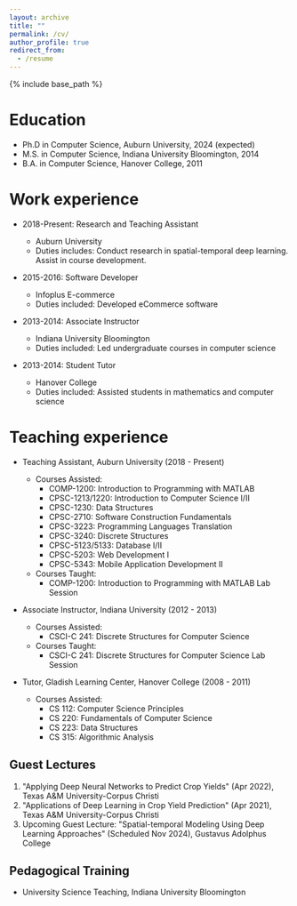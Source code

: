 ```yaml
---
layout: archive
title: ""
permalink: /cv/
author_profile: true
redirect_from:
  - /resume
---
```


{% include base_path %}

Education
======
* Ph.D in Computer Science, Auburn University, 2024 (expected)
* M.S. in Computer Science, Indiana University Bloomington, 2014
* B.A. in Computer Science, Hanover College, 2011

Work experience
======
* 2018-Present: Research and Teaching Assistant 
  * Auburn University
  * Duties includes: Conduct research in spatial-temporal deep learning. Assist in course development.


* 2015-2016: Software Developer
  * Infoplus E-commerce
  * Duties included: Developed eCommerce software

* 2013-2014: Associate Instructor
  * Indiana University Bloomington
  * Duties included: Led undergraduate courses in computer science
  
* 2013-2014: Student Tutor
  * Hanover College
  * Duties included: Assisted students in mathematics and computer science

  

Teaching experience
======
* Teaching Assistant, Auburn University (2018 - Present)
  * Courses Assisted:
    * COMP-1200: Introduction to Programming with MATLAB
    * CPSC-1213/1220: Introduction to Computer Science I/II
    * CPSC-1230: Data Structures
    * CPSC-2710: Software Construction Fundamentals
    * CPSC-3223: Programming Languages Translation
    * CPSC-3240: Discrete Structures
    * CPSC-5123/5133: Database I/II
    * CPSC-5203: Web Development I
    * CPSC-5343: Mobile Application Development II
  * Courses Taught:
    * COMP-1200: Introduction to Programming with MATLAB Lab Session

* Associate Instructor, Indiana University (2012 - 2013)
  * Courses Assisted:
    * CSCI-C 241: Discrete Structures for Computer Science
  * Courses Taught:
    * CSCI-C 241: Discrete Structures for Computer Science Lab Session

* Tutor, Gladish Learning Center, Hanover College (2008 - 2011)
  * Courses Assisted:
    * CS 112: Computer Science Principles
    * CS 220: Fundamentals of Computer Science
    * CS 223: Data Structures
    * CS 315: Algorithmic Analysis

Guest Lectures
------
1. "Applying Deep Neural Networks to Predict Crop Yields" (Apr 2022), Texas A&M University-Corpus Christi
2. "Applications of Deep Learning in Crop Yield Prediction" (Apr 2021), Texas A&M University-Corpus Christi
3. Upcoming Guest Lecture: "Spatial-temporal Modeling Using Deep Learning Approaches" (Scheduled Nov 2024), Gustavus Adolphus College

Pedagogical Training
------
* University Science Teaching, Indiana University Bloomington
